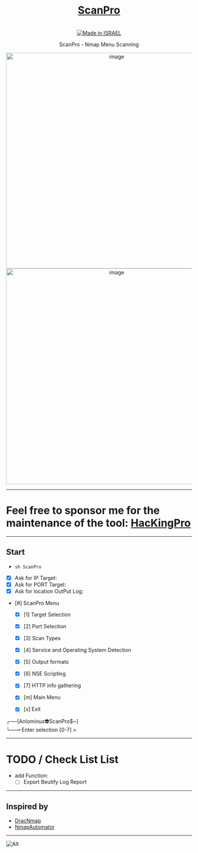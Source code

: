 <div align="center">

# [ScanPro](https://github.com/Anlominus/ScanPro)
    
  <a href=""><br><img title="Made in ISRAEL" src="https://img.shields.io/badge/MADE%20IN-ISRAEL-blue?style=for-the-badge"></a>

ScanPro - Nmap Menu Scanning

<img width="584" alt="image" src="https://user-images.githubusercontent.com/51442719/168449267-f6797ddf-c870-4b43-b25b-835f7d756157.png">

<img width="584" alt="image" src="https://user-images.githubusercontent.com/51442719/168449232-8355cb78-e687-4611-813e-c4f66ba03754.png">

</div>

---

<h1> Feel free to sponsor me for the maintenance of the tool: <a href="https://github.com/Anlominus/HacKingPro">HacKingPro</a> </h1>

---
    
## Start
- `sh ScanPro`
- [x] Ask for IP Target: 
- [x] Ask for PORT Target: 
- [x] Ask for location OutPut Log: 

- [#] ScanPro Menu  
    - [x] [1] Target Selection
    - [x] [2] Port Selection
    - [x] [3] Scan Types
    - [x] [4] Service and Operating System Detection
    - [x] [5] Output formats
    - [x] [6] NSE Scripting
    - [x] [7] HTTP info gathering

    - [x] [m] Main Menu
    - [x] [x] Exit


┌──[Anlominus👽ScanPro$~]  
└──╼ Enter selection [0-7] >

---

# TODO / Check List List
- add Function: 
    - [ ] Export Beutify Log Report

---

## Inspired by
- [DracNmap](https://github.com/screetsec/Dracnmap)
- [NmapAutomator](https://github.com/21y4d/nmapAutomator)

---

![Alt](https://repobeats.axiom.co/api/embed/978715c765b9c41fc45c1366dc11acef10ce78c5.svg "Repobeats analytics image")
